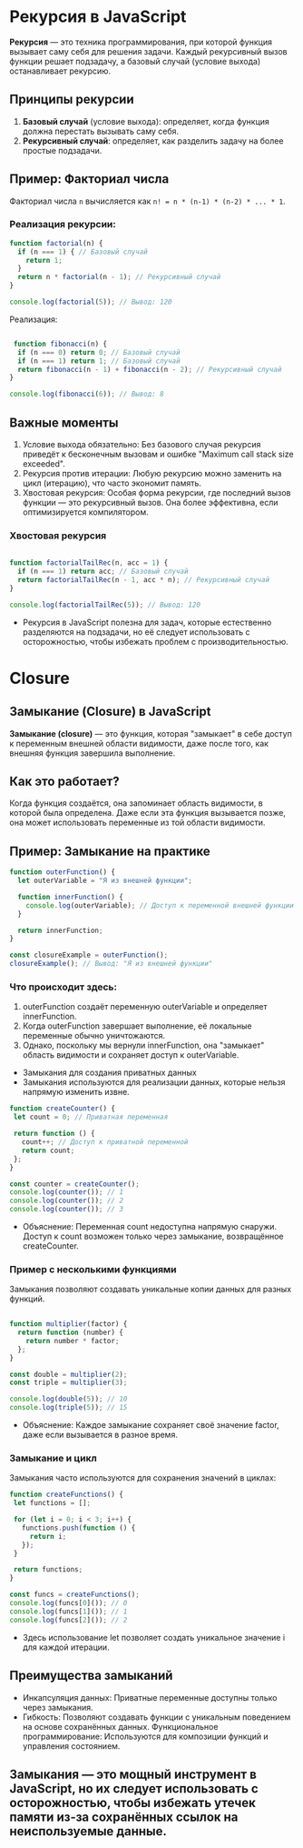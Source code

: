 # Рекурсия в JavaScript

**Рекурсия** — это техника программирования, при которой функция вызывает саму себя для решения задачи. Каждый рекурсивный вызов функции решает подзадачу, а базовый случай (условие выхода) останавливает рекурсию.

## Принципы рекурсии
1. **Базовый случай** (условие выхода): определяет, когда функция должна перестать вызывать саму себя.
2. **Рекурсивный случай**: определяет, как разделить задачу на более простые подзадачи.

## Пример: Факториал числа
Факториал числа `n` вычисляется как `n! = n * (n-1) * (n-2) * ... * 1`.

### Реализация рекурсии:
```javascript
function factorial(n) {
  if (n === 1) { // Базовый случай
    return 1;
  }
  return n * factorial(n - 1); // Рекурсивный случай
}

console.log(factorial(5)); // Вывод: 120
```
Реализация:
```javascript

 function fibonacci(n) {
  if (n === 0) return 0; // Базовый случай
  if (n === 1) return 1; // Базовый случай
  return fibonacci(n - 1) + fibonacci(n - 2); // Рекурсивный случай
}

console.log(fibonacci(6)); // Вывод: 8
```

## Важные моменты
1. Условие выхода обязательно: Без базового случая рекурсия приведёт к бесконечным вызовам и ошибке "Maximum call stack size exceeded".
2. Рекурсия против итерации: Любую рекурсию можно заменить на цикл (итерацию), что часто экономит память.
3. Хвостовая рекурсия: Особая форма рекурсии, где последний вызов функции — это рекурсивный вызов. Она более эффективна, если оптимизируется компилятором.


### Хвостовая рекурсия

 
```javascript
 
function factorialTailRec(n, acc = 1) {
  if (n === 1) return acc; // Базовый случай
  return factorialTailRec(n - 1, acc * n); // Рекурсивный случай
}

console.log(factorialTailRec(5)); // Вывод: 120
```
- Рекурсия в JavaScript полезна для задач, которые естественно разделяются на подзадачи, но её следует использовать с осторожностью, чтобы избежать проблем с производительностью.

# Closure

## Замыкание (Closure) в JavaScript

**Замыкание (closure)** — это функция, которая "замыкает" в себе доступ к переменным внешней области видимости, даже после того, как внешняя функция завершила выполнение.

## Как это работает?
Когда функция создаётся, она запоминает область видимости, в которой была определена. Даже если эта функция вызывается позже, она может использовать переменные из той области видимости.

## Пример: Замыкание на практике
```javascript
function outerFunction() {
  let outerVariable = "Я из внешней функции";

  function innerFunction() {
    console.log(outerVariable); // Доступ к переменной внешней функции
  }

  return innerFunction;
}

const closureExample = outerFunction();
closureExample(); // Вывод: "Я из внешней функции"
```
### Что происходит здесь:
1. outerFunction создаёт переменную outerVariable и определяет innerFunction.
2. Когда outerFunction завершает выполнение, её локальные переменные обычно уничтожаются.
3. Однако, поскольку мы вернули innerFunction, она "замыкает" область видимости и сохраняет доступ к outerVariable.

- Замыкания для создания приватных данных
- Замыкания используются для реализации данных, которые нельзя напрямую изменить извне.
 ```javascript
function createCounter() {
  let count = 0; // Приватная переменная

  return function () {
    count++; // Доступ к приватной переменной
    return count;
  };
}

const counter = createCounter();
console.log(counter()); // 1
console.log(counter()); // 2
console.log(counter()); // 3
```
- Объяснение:
Переменная count недоступна напрямую снаружи.
Доступ к count возможен только через замыкание, возвращённое createCounter.

### Пример с несколькими функциями
Замыкания позволяют создавать уникальные копии данных для разных функций.
 
``` javascript
 
function multiplier(factor) {
  return function (number) {
    return number * factor;
  };
}

const double = multiplier(2);
const triple = multiplier(3);

console.log(double(5)); // 10
console.log(triple(5)); // 15
```
- Объяснение:
Каждое замыкание сохраняет своё значение factor, даже если вызывается в разное время.

### Замыкание и цикл
Замыкания часто используются для сохранения значений в циклах:

 ```Javascript
function createFunctions() {
  let functions = [];

  for (let i = 0; i < 3; i++) {
    functions.push(function () {
      return i;
    });
  }

  return functions;
}

const funcs = createFunctions();
console.log(funcs[0]()); // 0
console.log(funcs[1]()); // 1
console.log(funcs[2]()); // 2
```
- Здесь использование let позволяет создать уникальное значение i для каждой итерации.


## Преимущества замыканий
- Инкапсуляция данных: Приватные переменные доступны только через замыкания.
- Гибкость: Позволяют создавать функции с уникальным поведением на основе сохранённых данных.
Функциональное программирование: Используются для композиции функций и управления состоянием.
## Замыкания — это мощный инструмент в JavaScript, но их следует использовать с осторожностью, чтобы избежать утечек памяти из-за сохранённых ссылок на неиспользуемые данные.